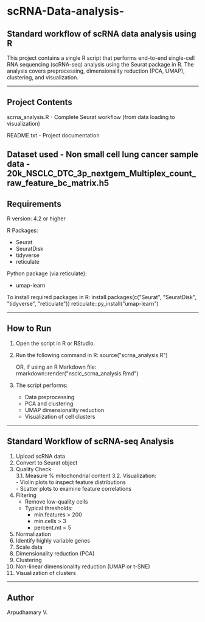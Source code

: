 # scRNA-Data-analysis-
Standard workflow of scRNA data analysis using R
-------------------------------------

This project contains a single R script that performs end-to-end single-cell RNA sequencing (scRNA-seq) analysis using the Seurat package in R.
The analysis covers preprocessing, dimensionality reduction (PCA, UMAP), clustering, and visualization.

-------------------------------------------------------
Project Contents
-------------------------------------------------------
scrna_analysis.R   - Complete Seurat workflow (from data loading to visualization)

README.txt         - Project documentation

Dataset	used        - Non small cell lung cancer sample data - 20k_NSCLC_DTC_3p_nextgem_Multiplex_count_raw_feature_bc_matrix.h5
-------------------------------------------------------
Requirements
-------------------------------------------------------
R version: 4.2 or higher

R Packages:
  - Seurat
  - SeuratDisk
  - tidyverse
  - reticulate

Python package (via reticulate):
  - umap-learn

To install required packages in R:
  install.packages(c("Seurat", "SeuratDisk", "tidyverse", "reticulate"))
  reticulate::py_install("umap-learn")

-------------------------------------------------------
How to Run
-------------------------------------------------------
1. Open the script in R or RStudio.
2. Run the following command in R:
   source("scrna_analysis.R")

   OR, if using an R Markdown file:
   rmarkdown::render("nsclc_scrna_analysis.Rmd")

3. The script performs:
   - Data preprocessing
   - PCA and clustering
   - UMAP dimensionality reduction
   - Visualization of cell clusters

-------------------------------------------------------
Standard Workflow of scRNA-seq Analysis
-------------------------------------------------------
1. Upload scRNA data  
2. Convert to Seurat object  
3. Quality Check  
   3.1. Measure % mitochondrial content 
   3.2. Visualization:  
        - Violin plots to inspect feature distributions  
        - Scatter plots to examine feature correlations  
4. Filtering  
   - Remove low-quality cells   
   - Typical thresholds:  
        * min.features > 200  
        * min.cells > 3  
        * percent.mt < 5  
5. Normalization  
6. Identify highly variable genes  
7. Scale data  
8. Dimensionality reduction (PCA)  
9. Clustering  
10. Non-linear dimensionality reduction (UMAP or t-SNE)  
11. Visualization of clusters  

-------------------------------------------------------
Author
-------------------------------------------------------
Arpudhamary V.

